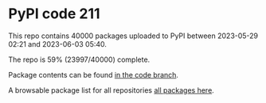 # PyPI code 211

This repo contains 40000 packages uploaded to PyPI between 
2023-05-29 02:21 and 2023-06-03 05:40.

The repo is 59% (23997/40000) complete.

Package contents can be found [in the code branch](https://github.com/pypi-data/pypi-mirror-211/tree/code/packages).

A browsable package list for all repositories [all packages here](https://pypi-data.github.io/website/repositories/pypi-mirror-211).


